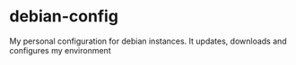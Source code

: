 # debian-config
My personal configuration for debian instances. It updates, downloads and configures my environment
